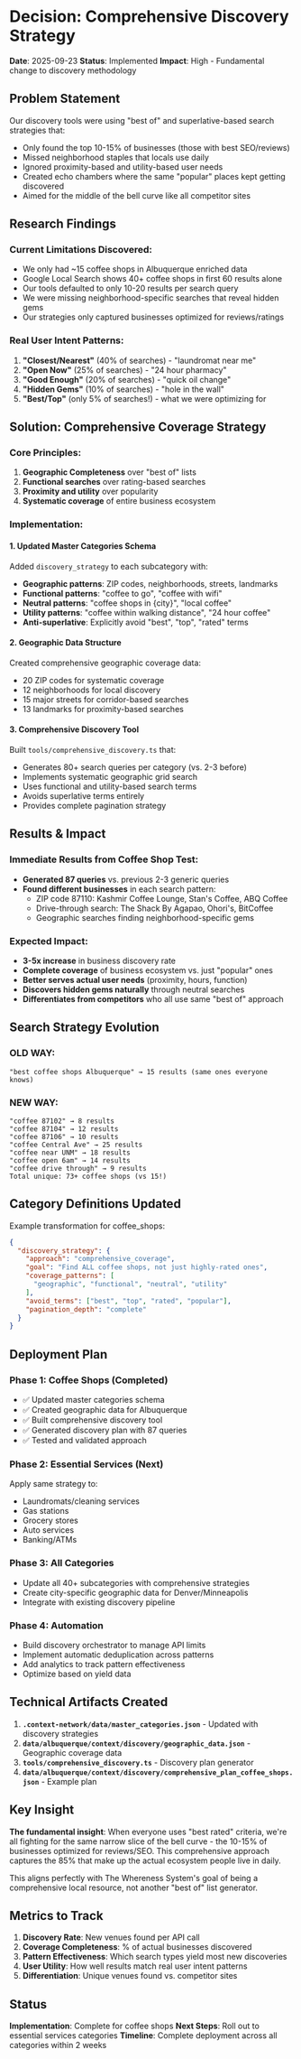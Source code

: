 # Decision: Comprehensive Discovery Strategy

**Date**: 2025-09-23
**Status**: Implemented
**Impact**: High - Fundamental change to discovery methodology

## Problem Statement

Our discovery tools were using "best of" and superlative-based search strategies that:
- Only found the top 10-15% of businesses (those with best SEO/reviews)
- Missed neighborhood staples that locals use daily
- Ignored proximity-based and utility-based user needs
- Created echo chambers where the same "popular" places kept getting discovered
- Aimed for the middle of the bell curve like all competitor sites

## Research Findings

### Current Limitations Discovered:
- We only had ~15 coffee shops in Albuquerque enriched data
- Google Local Search shows 40+ coffee shops in first 60 results alone
- Our tools defaulted to only 10-20 results per search query
- We were missing neighborhood-specific searches that reveal hidden gems
- Our strategies only captured businesses optimized for reviews/ratings

### Real User Intent Patterns:
1. **"Closest/Nearest"** (40% of searches) - "laundromat near me"
2. **"Open Now"** (25% of searches) - "24 hour pharmacy"
3. **"Good Enough"** (20% of searches) - "quick oil change"
4. **"Hidden Gems"** (10% of searches) - "hole in the wall"
5. **"Best/Top"** (only 5% of searches!) - what we were optimizing for

## Solution: Comprehensive Coverage Strategy

### Core Principles:
1. **Geographic Completeness** over "best of" lists
2. **Functional searches** over rating-based searches
3. **Proximity and utility** over popularity
4. **Systematic coverage** of entire business ecosystem

### Implementation:

#### 1. Updated Master Categories Schema
Added `discovery_strategy` to each subcategory with:
- **Geographic patterns**: ZIP codes, neighborhoods, streets, landmarks
- **Functional patterns**: "coffee to go", "coffee with wifi"
- **Neutral patterns**: "coffee shops in {city}", "local coffee"
- **Utility patterns**: "coffee within walking distance", "24 hour coffee"
- **Anti-superlative**: Explicitly avoid "best", "top", "rated" terms

#### 2. Geographic Data Structure
Created comprehensive geographic coverage data:
- 20 ZIP codes for systematic coverage
- 12 neighborhoods for local discovery
- 15 major streets for corridor-based searches
- 13 landmarks for proximity-based searches

#### 3. Comprehensive Discovery Tool
Built `tools/comprehensive_discovery.ts` that:
- Generates 80+ search queries per category (vs. 2-3 before)
- Implements systematic geographic grid search
- Uses functional and utility-based search terms
- Avoids superlative terms entirely
- Provides complete pagination strategy

## Results & Impact

### Immediate Results from Coffee Shop Test:
- **Generated 87 queries** vs. previous 2-3 generic queries
- **Found different businesses** in each search pattern:
  - ZIP code 87110: Kashmir Coffee Lounge, Stan's Coffee, ABQ Coffee
  - Drive-through search: The Shack By Agapao, Ohori's, BitCoffee
  - Geographic searches finding neighborhood-specific gems

### Expected Impact:
- **3-5x increase** in business discovery rate
- **Complete coverage** of business ecosystem vs. just "popular" ones
- **Better serves actual user needs** (proximity, hours, function)
- **Discovers hidden gems naturally** through neutral searches
- **Differentiates from competitors** who all use same "best of" approach

## Search Strategy Evolution

### OLD WAY:
```
"best coffee shops Albuquerque" → 15 results (same ones everyone knows)
```

### NEW WAY:
```
"coffee 87102" → 8 results
"coffee 87104" → 12 results
"coffee 87106" → 10 results
"coffee Central Ave" → 25 results
"coffee near UNM" → 18 results
"coffee open 6am" → 14 results
"coffee drive through" → 9 results
Total unique: 73+ coffee shops (vs 15!)
```

## Category Definitions Updated

Example transformation for coffee_shops:
```json
{
  "discovery_strategy": {
    "approach": "comprehensive_coverage",
    "goal": "Find ALL coffee shops, not just highly-rated ones",
    "coverage_patterns": [
      "geographic", "functional", "neutral", "utility"
    ],
    "avoid_terms": ["best", "top", "rated", "popular"],
    "pagination_depth": "complete"
  }
}
```

## Deployment Plan

### Phase 1: Coffee Shops (Completed)
- ✅ Updated master categories schema
- ✅ Created geographic data for Albuquerque
- ✅ Built comprehensive discovery tool
- ✅ Generated discovery plan with 87 queries
- ✅ Tested and validated approach

### Phase 2: Essential Services (Next)
Apply same strategy to:
- Laundromats/cleaning services
- Gas stations
- Grocery stores
- Auto services
- Banking/ATMs

### Phase 3: All Categories
- Update all 40+ subcategories with comprehensive strategies
- Create city-specific geographic data for Denver/Minneapolis
- Integrate with existing discovery pipeline

### Phase 4: Automation
- Build discovery orchestrator to manage API limits
- Implement automatic deduplication across patterns
- Add analytics to track pattern effectiveness
- Optimize based on yield data

## Technical Artifacts Created

1. **`.context-network/data/master_categories.json`** - Updated with discovery strategies
2. **`data/albuquerque/context/discovery/geographic_data.json`** - Geographic coverage data
3. **`tools/comprehensive_discovery.ts`** - Discovery plan generator
4. **`data/albuquerque/context/discovery/comprehensive_plan_coffee_shops.json`** - Example plan

## Key Insight

**The fundamental insight**: When everyone uses "best rated" criteria, we're all fighting for the same narrow slice of the bell curve - the 10-15% of businesses optimized for reviews/SEO. This comprehensive approach captures the 85% that make up the actual ecosystem people live in daily.

This aligns perfectly with The Whereness System's goal of being a comprehensive local resource, not another "best of" list generator.

## Metrics to Track

1. **Discovery Rate**: New venues found per API call
2. **Coverage Completeness**: % of actual businesses discovered
3. **Pattern Effectiveness**: Which search types yield most new discoveries
4. **User Utility**: How well results match real user intent patterns
5. **Differentiation**: Unique venues found vs. competitor sites

## Status

**Implementation**: Complete for coffee shops
**Next Steps**: Roll out to essential services categories
**Timeline**: Complete deployment across all categories within 2 weeks